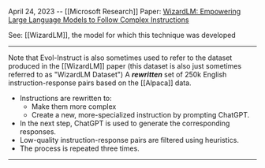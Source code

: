 April 24, 2023 -- [[Microsoft Research]]
Paper: [WizardLM: Empowering Large Language Models to Follow Complex Instructions](https://arxiv.org/abs/2304.12244)

See: [[WizardLM]], the model for which this technique was developed

---
Note that Evol-Instruct is also sometimes used to refer to the dataset produced in the [[WizardLM]] paper (this dataset is also just sometimes referred to as "WizardLM Dataset")
A ***rewritten*** set of 250k English instruction-response pairs based on the [[Alpaca]] data.
- Instructions are rewritten to:
	- Make them more complex
	- Create a new, more-specialized instruction by prompting ChatGPT.
- In the next step, ChatGPT is used to generate the corresponding responses.
- Low-quality instruction-response pairs are filtered using heuristics.
- The process is repeated three times.
---
